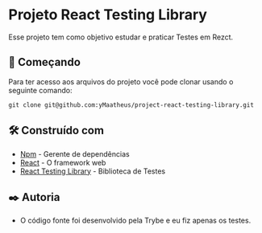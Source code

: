 # Projeto React Testing Library

Esse projeto tem como objetivo estudar e praticar Testes em Rezct.

## 🚀 Começando

Para ter acesso aos arquivos do projeto você pode clonar usando o seguinte comando:

```
git clone git@github.com:yMaatheus/project-react-testing-library.git
```

## 🛠️ Construído com

* [Npm](https://classic.yarnpkg.com/en/docs/getting-started) - Gerente de dependências
* [React](https://pt-br.reactjs.org) - O framework web
* [React Testing Library](https://testing-library.com/docs/react-testing-library/intro/) - Biblioteca de Testes

## ✒️ Autoria

* O código fonte foi desenvolvido pela Trybe e eu fiz apenas os testes.
